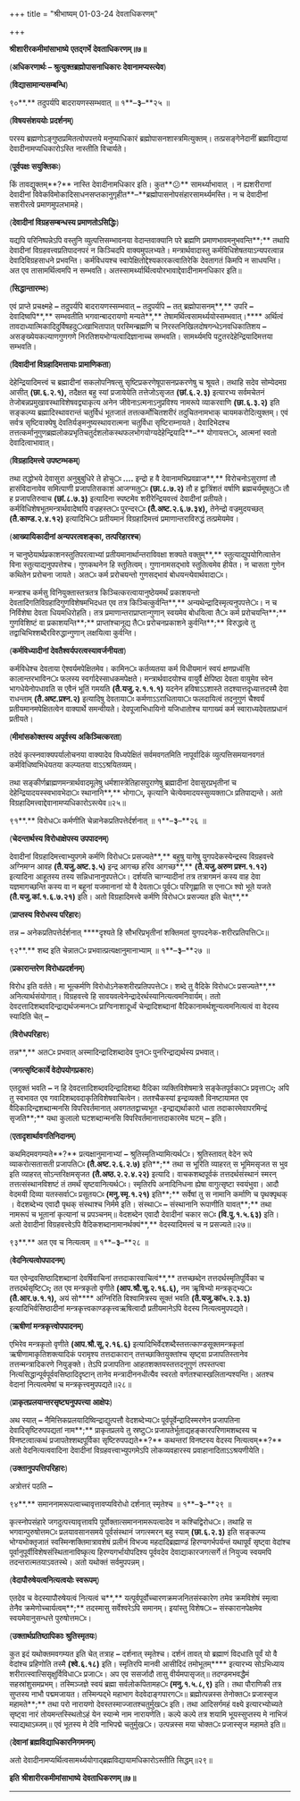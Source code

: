 +++
title = "श्रीभाष्यम् 01-03-24 देवताधिकरणम्"

+++
<div claऽऽ="elementor-widget-container">

**श्रीशारीरकमीमांसाभाष्ये** **एतद्गर्भे** **देवताधिकरणम्॥७॥**

(**अधिकरणार्थः – श्रुत्युक्तब्रह्मोपासनाधिकारः देवानामप्यस्त्येव**)

(**विद्यासामान्यसम्बन्धि**)

९०**.** तदुपर्यपि बादरायणस्सम्भवात् ॥ १**–**३**–**२५ ॥

(**विषयसंशययोः प्रदर्शनम्**)

परस्य ब्रह्मणोऽङ्गुष्ठप्रमितत्वोपपत्तये मनुष्याधिकारं ब्रह्मोपासनशास्त्रमित्युक्तम्। तत्प्रसङ्गेनेदानीं ब्रह्मविद्यायां देवादीनामप्यधिकारोऽस्ति नास्तीति विचार्यते।

(**पूर्वपक्षः सयुक्तिकः**)

किं तावद्युक्तम्**?** नास्ति देवादीनामधिकार इति। कुत**😕** सामर्थ्याभावात् । न ह्यशरीराणां देवादीनां विवेकविमोकादिसाधनसप्तकानुगृहीत**–**ब्रह्मोपासनोपसंहारसामर्थ्यमस्ति। न च देवादीनां सशरीरत्वे प्रमाणमुपलभामहे।

(**देवादीनां विग्रहसम्बन्धस्य प्रमाणतोऽसिद्धिः**)

यद्यपि परिनिष्पन्नेऽपि वस्तुनि व्युत्पत्तिसम्भावनया वेदान्तवाक्यानि परे ब्रह्मणि प्रमाणभावमनुभवन्ति**;** तथापि देवादीनां विग्रहवत्त्वप्रतिपादनपरं न किञ्चिदपि वाक्यमुपलभ्यते। मन्त्रार्थवादास्तु कर्मविधिशेषतयाऽन्यपरत्वान्न देवादिविग्रहसाधने प्रभवन्ति। कर्मविधयश्च स्वापेक्षितोद्देश्यकारकत्वातिरेकि देवतागतं किमपि न साधयन्ति। अत एव तासामर्थित्वमपि न सम्भवति। अतस्सामर्थ्यार्थित्वयोरभावाद्देवादीनामनधिकार इति॥

(**सिद्धान्तारम्भः**)

एवं प्राप्ते प्रचक्ष्महे **–** तदुपर्यपि बादरायणस्सम्भवात् **–** तदुपर्यपि **–** तत् ब्रह्मोपासनम्**,** उपरि **–** देवादिष्वपि**,** सम्भवतीति भगवान्बादरायणो मन्यते**,** तेषामर्थित्वसामर्थ्ययोस्सम्भवात्।**** अर्थित्वं तावदाध्यात्मिकादिदुर्विषहदु**ः**खाभितापात् परस्मिन्ब्रह्मणि च निरस्तनिखिलदोषगन्धेऽनवधिकातिशय **–** असङ्ख्येयकल्याणगुणगणे निरतिशयभोग्यत्वादिज्ञानाच्च सम्भवति। सामर्थ्यमपि पटुतरदेहेन्द्रियादिमत्तया सम्भवति।

(**दिवादीनां विग्रहादिमत्तायाः प्रामाणिकता**)

देहेन्द्रियादिमत्त्वं च ब्रह्मादीनां सकलोपनिषत्सु सृष्टिप्रकरणेषूपासनप्रकरणेषु च श्रूयते। तथाहि सदेव सोम्येदमग्र आसीत् **(**छा**.**६**.**२**.**१**),** तदैक्षत बहु स्यां प्रजायेयेति तत्तेजोऽसृजत **(**छां**.**६**.**२**.**३**)** इत्यारभ्य सर्वमचेतनं तेजोबन्नप्रमुखावस्थाविशेषवद्व्याकृत्य अनेन जीवेनाऽत्मनाऽनुप्रविश्य नामरूपे व्याकरवाणि **(**छा**.**६**.**३**.**२**)** इति सङ्कल्प्य ब्रह्मादिस्थावरान्तं चतुर्विधं भूतजातं तत्तत्कर्मोचितशरीरं तदुचितनामभाक् चायमकरोदित्युक्तम्। एवं सर्वत्र सृष्टिवाक्येषु देवतिर्यङ्मनुष्यस्थावरात्मना चतुर्विधा सृष्टिराम्नायते। देवादिभेदश्च तत्तत्कर्मानुगुणब्रह्मलोकप्रभृतिचतुर्दशलोकस्थफलभोगयोग्यदेहेन्द्रियादि**–** योगायत्त**ः,** आत्मनां स्वतो देवादित्वाभावात्।

(**विग्रहादिमत्त्वे उपष्टम्भकम्**)

तथा तद्धोभये देवासुरा अनुबुबुधिरे ते होचु**ः ….** इन्द्रो ह वै देवानामभिप्रवव्राज**,** विरोचनोऽसुराणां तौ हासंविदानावेव समित्पाणी प्रजापतिसकाशं आजग्मतु**ः** **(**छा**.**८**.**७**.**२**)** तौ ह द्वात्रिंशतं वर्षाणि ब्रह्मचर्यमूषतु**ः** तौ ह प्रजापतिरुवाच **(**छां**.**८**.**७**.**३**)** इत्यादिना स्पष्टमेव शरीरेन्द्रियवत्त्वं देवादीनां प्रतीयते। कर्मविधिशेषभूतमन्त्रार्थवादेष्वपि वज्रहस्त**ः** पुरन्दर**ः** **(**तै**.**अष्ट**.**२**.**६**.**७**.**३४**),** तेनेन्द्रो वज्रमुदयच्छत् **(**तै**.**काण्ड**.**२**.**४**.**१२**)** इत्यादिभि**ः** प्रतीयमानं विग्रहादिमत्त्वं प्रमाणान्तराविरुद्धं तत्प्रमेयमेव।

(**आख्यायिकादीनां अन्यपरत्वशङ्का, तत्परिहारश्च**)

न चानुष्ठेयार्थप्रकाशनस्तुतिपरत्वाभ्यां प्रतीयमानार्थान्तराविवक्षा शक्यते वक्तुम्**,** स्तुत्याद्युपयोगित्वात्तेन विना स्तुत्याद्यनुपपत्तेश्च। गुणकथनेन हि स्तुतित्वम्। गुणानामसद्भावे स्तुतित्वमेव हीयेत। न चासता गुणेन कथितेन प्ररोचना जायते। अत**ः** कर्म प्ररोचयन्तो गुणसद्भावं बोधयन्त्येवार्थवादा**ः**।

मन्त्राश्च कर्मसु विनियुक्तास्तत्रतत्र किञ्चित्करत्वायानुष्ठेयमर्थं प्रकाशयन्तो देवतादिगतिविग्रहादिगुणविशेषमभिदधत एव तत्र किञ्चित्कुर्वन्ति**,** अन्यथेन्द्रादिस्मृत्यनुपपत्ते**ः**। न च निर्विशेषा देवता धियमधिरोहति। तत्र प्रमाणान्तराप्राप्तान्गुणान् स्वयमेव बोधयित्वा तै**ः** कर्म प्ररोचयन्ति**;** गुणविशिष्टं वा प्रकाशयन्ति**;** प्राप्तांश्चानूद्य तै**ः** प्ररोचनप्रकाशने कुर्वन्ति**;** विरुद्धत्वे तु तद्वाचिभिश्शब्दैरविरुद्धान्गुणान् लक्षयित्वा कुर्वन्ति।

(**कर्मविध्यादीनां देवतैश्वर्यपरत्वस्यावर्जनीयता**)

कर्मविधेश्च देवताया ऐश्वर्यमपेक्षितमेव। कामिन**ः** कर्तव्यतया कर्म विधीयमानं स्वयं क्षणप्रध्वंसि कालान्तरभाविन**ः** फलस्य स्वर्गादेस्साधकमपेक्षते। मन्त्रार्थवादयोश्च वायुर्वै क्षेपिष्ठा देवता वायुमेव स्वेन भागधेयेनोपधावति स एवैनं भूतिं गमयति **(**तै**.**यजु**.**२**.**१**.**१**.**१**)** यदनेन हविषाऽऽशास्ते तदश्यात्तदृध्यात्तदस्मै देवा राधन्ताम् **(**तै**.**अष्ट**.**प्रश्न**.**२**)** इत्यादिषु देवताया**ः** कर्मणाऽऽराधिताया**ः** फलदायित्वं तदनुगुणं चैश्वर्यं प्रतीयमानमपेक्षितत्वेन वाक्यार्थे समन्वीयते। देवपूजाभिधायिनो यजिधातोश्च यागाख्यं कर्म स्वाराध्यदेवताप्रधानं प्रतीयते।

(**मीमांसकोक्तस्य अपूर्वस्य अकिञ्चित्करता**)

तदेवं कृत्स्नवाक्यपर्यालोचनया वाक्यादेव विध्यपेक्षितं सर्वमवगतमिति नापूर्वादिकं व्युत्पत्तिसमयानवगतं कर्मविधिष्वभिधेयतया कल्प्यतया वाऽऽश्रयितव्यम्।

तथा सङ्कीर्णब्राह्मणमन्त्रार्थवादमूलेषु धर्मशास्त्रेतिहासपुराणेषु ब्रह्मादीनां देवासुरप्रभृतीनां च देहेन्द्रियादयस्स्वभावभेदा**ः** स्थानानि**,** भोगा**ः,** कृत्यानि चेत्येवमादयस्सुव्यक्ता**ः** प्रतिपाद्यन्ते। अतो विग्रहादिमत्त्वाद्देवानामप्यधिकारोऽस्त्येव॥२५॥

९१**.** विरोध**ः** कर्मणीति चेन्नानेकप्रतिपत्तेर्दर्शनात् ॥ १**–**३**–**२६ ॥

(**चेदन्तार्थस्य विरोधाक्षेपस्य उपपादनम्**)

देवादीनां विग्रहादिमत्त्वाभ्युपगमे कर्मणि विरोध**ः** प्रसज्यते**,** बहुषु यागेषु युगपदेकस्येन्द्रस्य विग्रहवत्त्वे अग्निमग्न आवह **(**तै**.**यजु**.**अष्ट**.**३**.**५**)** इन्द्र आगच्छ हरिव आगच्छ**,** **(**तै**.**यजु**.**अरुण प्रश्न**.**१**.**१२**)** इत्यादिना आहूतस्य तस्य सन्निधानानुपपत्ते**ः**। दर्शयति चाग्न्यादीनां तत्र तत्रागमनं कस्य वाह देवा यज्ञमागच्छन्ति कस्य वा न बहूनां यजमानानां यो वै देवता**ः** पूर्व**ः** परिगृह्णाति स एना**ः** श्वो भूते यजते **(**तै**.**यजु**.**कां**.**१**.**६**.**७**.**२१**)** इति। अतो विग्रहादिमत्त्वे कर्मणि विरोध**ः** प्रसज्यत इति चेत्**,**

(**प्राप्तस्य विरोधस्य परिहारः**)

तन्न **–** अनेकप्रतिपत्तेर्दर्शनात् ****दृश्यते हि सौभरिप्रभृतीनां शक्तिमतां युगपदनेक-शरीरप्रतिपत्ति**ः**॥

९२**.** शब्द इति चेन्नात**ः** प्रभवात्प्रत्यक्षानुमानाभ्याम् ॥ १**–**३**–**२७ ॥

(**प्रकारान्तरेण विरोधप्रदर्शनम्**)

विरोध इति वर्तते। मा भूत्कर्मणि विरोधोऽनेकशरीरप्रतिपपत्ते**ः**। शब्दे तु वैदिके विरोध**ः** प्रसज्यते**,** अनित्यार्थसंयोगात्। विग्रहवत्त्वे हि सावयवत्वेनेन्द्रादेरर्थस्यानित्यत्वमनिवार्यम्। ततो देवदत्तादिशब्दवदिन्द्राद्यर्थजन्मन**ः** प्राग्विनाशादूर्ध्वं चेन्द्रादिशब्दानां वैदिकानामर्थशून्यत्वमनित्यत्वं वा वेदस्य स्यादिति चेत् **–**

(**विरोधपरिहारः**)

तन्न**,** अत**ः** प्रभवात् अस्मादिन्द्रादिशब्दादेव पुन**ः** पुनरिन्द्राद्यर्थस्य प्रभवात्।

(**जगत्सृष्टिकार्ये वेदोपयोगप्रकारः**)

एतदुक्तं भवति **–** न हि देवदत्तादिशब्दवदिन्द्रादिशब्दा वैदिका व्यक्तिविशेषमात्रे सङ्केतपूर्वका**ः** प्रवृत्ता**ः;** अपि तु स्वभावत एव गवादिशब्दवदाकृतिविशेषवाचित्वेन। ततश्चैकस्यां इन्द्रव्यक्तौ विनष्टायामत एव वैदिकादिन्द्रशब्दान्मनसि विपरिवर्तमानात् अवगततद्वाच्यभूत -इन्द्राद्यर्थाकारो धाता तदाकारमेवापरमिन्द्रं सृजति**;** यथा कुलालो घटशब्दान्मनसि विपरिवर्तमानात्तदाकारमेव घटम् **–** इति।

(**एतादृशार्थावगतिनिदानम्**)

कथमिदमवगम्यते**?** प्रत्यक्षानुमानाभ्यां **–** श्रुतिस्मृतिभ्यामित्यर्थ**ः**। श्रुतिस्तावत् वेदेन रूपे व्याकरोत्सतासती प्रजापति**ः** **(**तै**.**अष्ट**.**२**.**६**.**२**.**७**)** इति**;** तथा स भूरिति व्याहरत् स भूमिमसृजत स भुव इति व्याहरत् सोऽन्तरिक्षमसृजत **(**तै**.**अष्ठ**.**२**.**२**.**४**.**२२**)** इत्यादि। वाचकशब्दपूर्वकं तत्तदर्थसंस्थानं स्मरन् तत्तत्संस्थानविशष्टं तं तमर्थं सृष्टवानित्यर्थ**ः**। स्मृतिरपि अनादिनिधना ह्येषा वागुत्सृष्टा स्वयंभुवा। आदौ वेदमयी दिव्या यतस्सर्वा**ः** प्रसूतय**ः** **(**मनु**.**स्मृ**.**१**.**२१**)** इति**;** सर्वेषां तु स नामानि कर्माणि च पृथक्पृथक् । वेदशब्देभ्य एवादौ पृथक् संस्थाश्च निर्ममे इति। संस्था**ः** **–** संस्थानानि रूपाणीति यावत्**;** तथा नामरूपं च भूतानां कृत्यानां च प्रपञ्चनम्॥ वेदशब्देन एवादौ देवादीनां चकार स**ः** **(**वि**.**पु**.**१**.**५**.**६३**)** इति। अतो देवादीनां विग्रहवत्त्वेऽपि वैदिकशब्दानामानर्थक्यं**,** वेदस्यादिमत्त्वं च न प्रसज्यते॥२७॥

९३**.** अत एव च नित्यत्वम् ॥ १**–**३**–**२८ ॥

(**वेदनित्यत्वोपपादनम्**)

यत एवेन्द्रवसिष्ठादिशब्दानां देवर्षिवाचिनां तत्तदाकारवाचित्वं**,** तत्तच्छब्देन तत्तदर्थस्मृतिपूर्विका च तत्तदर्थसृष्टि**ः;** तत एव मन्त्रकृतो वृणीते **(**आप**.**श्रौ**.**सू**.**२**.**१६**.**६**),** नम ऋृषिभ्यो मन्त्रकृद्भ्य**ः** **(**तै**.**आर**.**७**.**१**.**१**),** अयं सो**** अग्निरिति विश्वामित्रस्य सूक्तं भवति **(**तै**.**यजु**.**कां५**.**२**.**३**.**३**)** इत्यादिभिर्वसिष्ठादीनां मन्त्रकृत्त्वकाण्डकृत्त्वऋषित्वादौ प्रतीयमानेऽपि वेदस्य नित्यत्वमुपपद्यते।

(**ऋषीणां मन्त्रकृत्त्वोपपादनम्**)

एभिरेव मन्त्रकृतो वृणीते **(**आप**.**श्रौ**.**सू**.**२**.**१६**.**६**)** इत्यादिभिर्वेदशब्दैस्तत्तत्काण्डसूक्तमन्त्रकृतां ऋषीणामाकृतिशक्त्यादिकं परामृश्य तत्तदाकारान् तत्तच्छाक्तियुक्तांश्च सृष्ट्वा प्रजापतिस्तानेव तत्तन्मन्त्रादिकरणे नियुङ्क्ते। तेऽपि प्रजापतिना आहतशक्तयस्तत्तदनुगुणं तपस्तप्त्वा नित्यसिद्धान्पूर्वपूर्ववसिष्ठादिदृष्टान् तानेव मन्त्रादीननधीत्यैव स्वरतो वर्णतश्चास्खलितान्पश्यन्ति। अतश्च वेदानां नित्यत्वमेषां च मन्त्रकृत्त्वमुपपद्यते॥२८॥

(**प्राकृतप्रलयान्तरसृष्ट्यनुपपत्त्या आक्षेपः**)

अथ स्यात् **–** नैमित्तिकप्रलयादिष्विन्द्राद्युत्पत्तौ वेदशब्देभ्य**ः** पूर्वपूर्वेन्द्रादिस्मरणेन प्रजापतिना देवादिसृष्टिरुपपद्यतां नाम**;** प्राकृतप्रलये तु स्रष्टु**ः** प्रजापतेर्भूताद्यहङ्कारपरिणामशब्दस्य च विनष्टत्वात्कथं प्रजापतेश्शब्दपूर्विका सृष्टिरुपपद्यते**?** कथन्तरां विनष्टस्य वेदस्य नित्यत्वम्**?** अतो वेदनित्यत्ववादिना देवादीनां विग्रहवत्त्वाभ्युपगमेऽपि लोकव्यवहारस्य प्रवाहानादिताऽऽश्रयणीयेति।

(**उक्तानुपपत्तिपरिहारः**)

अत्रोत्तरं पठति **–**

९४**.** समाननामरूपत्वाच्चावृत्तावप्यविरोधो दर्शनात् स्मृतेश्च ॥ १**–**३**–**२९ ॥

कृत्स्नोपसंहारे जगदुत्पत्त्यावृत्तावपि पूर्वोक्तात्समाननामरूपत्वादेव न कश्चिद्विरोध**ः**। तथाहि स भगवान्पुरुषोत्तम**ः** प्रलयावसानसमये पूर्वसंस्थानं जगत्स्मरन् बहु स्याम् **(**छा**.**६**.**२**.**३**)** इति सङ्कल्प्य भोग्यभोक्तृजातं स्वस्मिन्शक्तिमात्रावशेषं प्रलीनं विभज्य महदादिब्रह्माण्डं हिरण्यगर्भपर्यन्तं यथापूर्वं सृष्ट्वा वेदांश्च पूर्वानुपूर्वीविशेषसंस्थितानाविष्कृत्य हिरण्यगर्भायोपदिश्य पूर्ववदेव देवाद्याकारजगत्सर्गे तं नियुज्य स्वयमपि तदन्तरात्मतयाऽवतस्थे। अतो यथोक्तं सर्वमुपपन्नम्।

(**वेदापौरुषेयत्वनित्यत्वयोः स्वरूपम्**)

एतदेव च वेदस्यापौरुषेयत्वं नित्यत्वं च**,** यत्पूर्वपूर्वोच्चारणक्रमजनितसंस्कारेण तमेव क्रमविशेषं स्मृत्वा तेनैव क्रमेणोच्चार्यत्वम्**;** तदस्मासु सर्वेश्वरेऽपि समानम्। इयांस्तु विशेष**ः –** संस्कारानपेक्षमेव स्वयमेवानुसन्धत्ते पुरुषोत्तम**ः**।

(**उक्तार्थप्रतिष्ठापिकाः श्रुतिस्मृतयः**)

कुत इदं यथोक्तमवगम्यत इति चेत् तत्राह **–** दर्शनात् स्मृतेश्च। दर्शनं तावत् यो ब्रह्माणं विदधाति पूर्वं यो वै वेदांश्च प्रहिणोति तस्मै **(**श्वे**.**६**.**१८**)** इति। स्मृतिरपि मानवी आसीदिदं तमोभूतम्**** इत्यारभ्य सोऽभिध्याय शरीरात्स्वात्सिसृक्षुर्विविधा**ः** प्रजा**ः**। अप एव ससर्जादौ तासु वीर्यमपासृजत्॥ तदण्डमभवद्धैमं सहस्रांशुसमप्रभम्। तस्मिञ्जज्ञे स्वयं ब्रह्मा सर्वलोकपितामह**ः** **(**मनु**.**१**.**५**.**८**,**९**)** इति। तथा पौराणिकी तत्र सुप्तस्य नाभौ पद्ममजायत। तस्मिन्पद्भे महाभाग वेदवेदाङ्गपारग**ः**॥ ब्रह्मोत्पन्नस्स तेनोक्त**ः** प्रजास्सृज महामते**;** तथा परो नारायणो देवस्तस्माज्जातश्चतुर्मुख**ः** इति। तथा आदिसर्गमहं वक्ष्ये इत्यारभ्योच्यते सृष्ट्वा नारं तोयमन्तस्स्थितोऽहं येन स्यान्मे नाम नारायणेति। कल्पे कल्पे तत्र शयामि भूयस्सुप्तस्य मे नाभिजं स्याद्यथाऽब्जम्॥ एवं भूतस्य मे देवि नाभिपद्मे चतुर्मुख**ः**। उत्पन्नस्स मया चोक्त**ः** प्रजास्सृज महामते इति॥

(**देवानां ब्रह्मविद्याधिकारनिगमनम्**)

अतो देवादीनामप्यर्थित्वसामर्थ्ययोगाद्ब्रह्मविद्यायामधिकारोऽस्तीति सिद्धम्॥२९॥

**इति** **श्रीशारीरकमीमांसाभाष्ये** **देवताधिकरणम्॥७॥**

****

</div>
